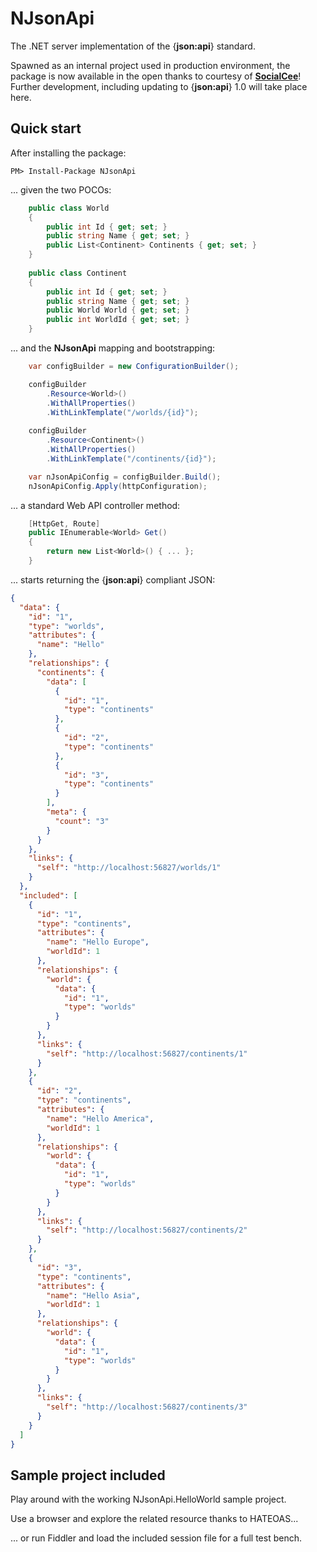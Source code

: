 # NJsonApi
The .NET server implementation of the {**json:api**} standard. 

Spawned as an internal project used in production environment, the package is now available in the open thanks to courtesy of [**SocialCee**](http://socialcee.com)! Further development, including updating to {**json:api**} 1.0 will take place here.
## Quick start
After installing the package:
```
PM> Install-Package NJsonApi
```

... given the two POCOs:
```cs
    public class World
    {
        public int Id { get; set; }
        public string Name { get; set; }
        public List<Continent> Continents { get; set; }
    }
	
	public class Continent
    {
        public int Id { get; set; }
        public string Name { get; set; }
        public World World { get; set; }
        public int WorldId { get; set; }
    }
```

... and the **NJsonApi** mapping and bootstrapping:
```cs
	var configBuilder = new ConfigurationBuilder();

	configBuilder
		.Resource<World>()
		.WithAllProperties()
		.WithLinkTemplate("/worlds/{id}");
		
	configBuilder
		.Resource<Continent>()
		.WithAllProperties()
		.WithLinkTemplate("/continents/{id}");

	var nJsonApiConfig = configBuilder.Build();
	nJsonApiConfig.Apply(httpConfiguration);
```

... a standard Web API controller method:
```cs
	[HttpGet, Route]
	public IEnumerable<World> Get()
	{
		return new List<World>() { ... };
	}
```

... starts returning the {**json:api**} compliant JSON:
```json
{
  "data": {
    "id": "1",
    "type": "worlds",
    "attributes": {
      "name": "Hello"
    },
    "relationships": {
      "continents": {
        "data": [
          {
            "id": "1",
            "type": "continents"
          },
          {
            "id": "2",
            "type": "continents"
          },
          {
            "id": "3",
            "type": "continents"
          }
        ],
        "meta": {
          "count": "3"
        }
      }
    },
    "links": {
      "self": "http://localhost:56827/worlds/1"
    }
  },
  "included": [
    {
      "id": "1",
      "type": "continents",
      "attributes": {
        "name": "Hello Europe",
        "worldId": 1
      },
      "relationships": {
        "world": {
          "data": {
            "id": "1",
            "type": "worlds"
          }
        }
      },
      "links": {
        "self": "http://localhost:56827/continents/1"
      }
    },
    {
      "id": "2",
      "type": "continents",
      "attributes": {
        "name": "Hello America",
        "worldId": 1
      },
      "relationships": {
        "world": {
          "data": {
            "id": "1",
            "type": "worlds"
          }
        }
      },
      "links": {
        "self": "http://localhost:56827/continents/2"
      }
    },
    {
      "id": "3",
      "type": "continents",
      "attributes": {
        "name": "Hello Asia",
        "worldId": 1
      },
      "relationships": {
        "world": {
          "data": {
            "id": "1",
            "type": "worlds"
          }
        }
      },
      "links": {
        "self": "http://localhost:56827/continents/3"
      }
    }
  ]
}
```

## Sample project included
Play around with the working NJsonApi.HelloWorld sample project.

Use a browser and explore the related resource thanks to HATEOAS...

... or run Fiddler and load the included session file for a full test bench.